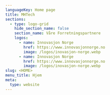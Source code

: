```yaml
---
languageKey: Home page
title: MHTech
sections:
  - type: logo-grid
    hide_section_name: false
    section_name: Våre Forretningspartnere
    logos:
      - name: Innovasjon Norge
        href: https://www.innovasjonnorge.no
        image: /logos/inovasjon-norge.webp
      - name: Innovasjon Norge
        href: https://www.innovasjonnorge.no
        image: /logos/inovasjon-norge.webp
slug: <HOME>
menu_title: Hjem
meta:
  type: website
---
```

